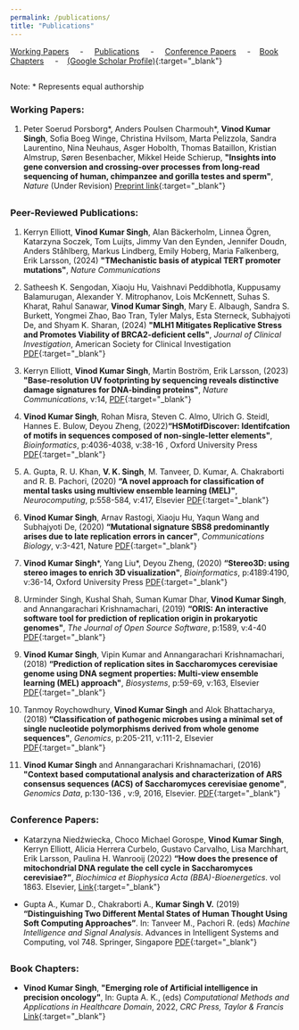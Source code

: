 ```yaml
---
permalink: /publications/
title: "Publications"
---
```


[Working Papers](#active) &nbsp; &nbsp; - &nbsp; &nbsp; [Publications](#pubs) &nbsp; &nbsp; - &nbsp; &nbsp; [Conference Papers](#ConfrePubs) &nbsp; &nbsp; - &nbsp; &nbsp;[Book Chapters](#bookchaps) &nbsp; &nbsp; - &nbsp; &nbsp;[(Google Scholar Profile)](https://scholar.google.co.in/citations?user=2482OI4AAAAJ&hl=en&authuser=1){:target="_blank"}

<h2 id="active">
</h2>


Note: \* Represents equal authorship

### Working Papers:
   
   1. Peter Soerud Porsborg\*, Anders Poulsen Charmouh\*, **Vinod Kumar Singh**, Sofia Boeg Winge, Christina Hvilsom, Marta Pelizzola, Sandra Laurentino, Nina Neuhaus, Asger Hobolth, Thomas Bataillon, Kristian Almstrup, Søren Besenbacher, Mikkel Heide Schierup, **"Insights into gene conversion and crossing-over processes from long-read sequencing of human, chimpanzee and gorilla testes and sperm"**,  *Nature* (Under Revision) [Preprint link](https://www.biorxiv.org/content/10.1101/2024.07.05.601967v1){:target="_blank"}



<h2 id="pubs">
</h2>

### Peer-Reviewed Publications:
   1. Kerryn Elliott, **Vinod Kumar Singh**, Alan Bäckerholm, Linnea Ögren, Katarzyna Soczek, Tom Luijts, Jimmy Van den Eynden, Jennifer Doudn, Anders Ståhlberg, Markus Lindberg, Emily Hoberg, Maria Falkenberg, Erik Larsson, (2024) **"TMechanistic basis of atypical TERT promoter mutations"**, *Nature Communications*

   1. Satheesh K. Sengodan, Xiaoju Hu, Vaishnavi Peddibhotla, Kuppusamy Balamurugan, Alexander Y. Mitrophanov, Lois McKennett, Suhas S. Kharat, Rahul Sanawar, **Vinod Kumar Singh**, Mary E. Albaugh, Sandra S. Burkett, Yongmei Zhao, Bao Tran, Tyler Malys, Esta Sterneck, Subhajyoti De, and Shyam K. Sharan, (2024) **"MLH1 Mitigates Replicative Stress and Promotes Viability of BRCA2-deficient cells"**, *Journal of Clinical Investigation*, American Society for Clinical Investigation [PDF](/files/JournalOfClinalInvestigation.pdf){:target="_blank"}


  1. Kerryn Elliott, **Vinod Kumar Singh**, Martin Boström, Erik Larsson, (2023) **"Base-resolution UV footprinting by sequencing reveals distinctive damage signatures for DNA-binding proteins"**, *Nature Communications*, v:14, [PDF](/files/2023_UV_damagePatterns.pdf){:target="_blank"}

  1. **Vinod Kumar Singh**, Rohan Misra, Steven C. Almo, Ulrich G. Steidl, Hannes E. Bulow, Deyou Zheng, (2022)**“HSMotifDiscover: Identifcation of motifs in sequences composed of non-single-letter elements"**, *Bioinformatics*, p:4036-4038,  v:38-16 , Oxford University Press [PDF](/files/HSMotifDiscover_Full.pdf){:target="_blank"}
 
  1. A. Gupta, R. U. Khan, **V. K. Singh**, M. Tanveer, D. Kumar, A. Chakraborti and R. B. Pachori, (2020) **“A novel approach for classification of mental tasks using multiview ensemble learning (MEL)"**, *Neurocomputing*, p:558-584, v:417, Elsevier [PDF](/files/Article7_NeuroComputing_MEL.pdf){:target="_blank"}

  1.	**Vinod Kumar Singh**, Arnav Rastogi, Xiaoju Hu, Yaqun Wang and Subhajyoti De, (2020) **“Mutational signature SBS8 predominantly arises due to late replication errors in cancer"**, *Communications Biology*, v:3-421, Nature [PDF](/files/Article_6_CommunicationBiology_2020.pdf){:target="_blank"}

  1.	**Vinod Kumar Singh**\*, Yang Liu\*, Deyou Zheng, (2020) **“Stereo3D: using stereo images to enrich 3D visualization"**, *Bioinformatics*, p:4189:4190, v:36-14, Oxford University Press [PDF](/files/Article_5_Bioinformatics2020.pdf){:target="_blank"}

  1.	Urminder Singh, Kushal Shah, Suman Kumar Dhar, **Vinod Kumar Singh**, and Annangarachari Krishnamachari, (2019) **“ORIS: An interactive software tool for prediction of replication origin in prokaryotic genomes"**, *The Journal of Open Source Software*, p:1589,  v:4-40 [PDF](/files/Article4_JOSS_2019.pdf){:target="_blank"}

  1.	**Vinod Kumar Singh**, Vipin Kumar and Annangarachari Krishnamachari, (2018) **“Prediction of replication sites in Saccharomyces cerevisiae genome using DNA segment properties: Multi-view ensemble learning (MEL) approach"**, *Biosystems*, p:59-69, v:163, Elsevier [PDF](/files/Article2_MEL.pdf){:target="_blank"}

  1.	Tanmoy Roychowdhury, **Vinod Kumar Singh** and Alok Bhattacharya, (2018) **“Classification of pathogenic microbes using a minimal set of single nucleotide polymorphisms derived from whole genome sequences"**, *Genomics*, p:205-211, v:111-2, Elsevier [PDF](/files/Article_3_SNP_genomics.pdf){:target="_blank"}

  1.	**Vinod Kumar Singh** and Annangarachari Krishnamachari, (2016) **"Context based computational analysis and characterization of ARS consensus sequences (ACS) of Saccharomyces cerevisiae genome"**, *Genomics Data*, p:130-136 , v:9, 2016, Elsevier. [PDF](/files/Article1_characterization.pdf){:target="_blank"}


<h2 id="ConfrePubs">
</h2>

### Conference Papers:

  * Katarzyna Niedźwiecka, Choco Michael Gorospe, **Vinod Kumar Singh**, Kerryn Elliott, Alicia Herrera Curbelo, Gustavo Carvalho, Lisa Marchhart, Erik Larsson, Paulina H. Wanrooij (2022) **“How does the presence of mitochondrial DNA regulate the cell cycle in Saccharomyces cerevisiae?”**, *Biochimica et Biophysica Acta (BBA)-Bioenergetics*. vol 1863. Elsevier, [Link](https://www.sciencedirect.com/science/article/pii/S000527282200367X?via%3Dihub){:target="_blank"}

  * Gupta A., Kumar D., Chakraborti A., **Kumar Singh V.** (2019) **“Distinguishing Two Different Mental States of Human Thought Using Soft Computing Approaches”**. In: Tanveer M., Pachori R. (eds) *Machine Intelligence and Signal Analysis*. Advances in Intelligent Systems and Computing, vol 748. Springer, Singapore [PDF](/files/Chapter1_Aks.pdf){:target="_blank"}

<h2 id="bookchaps">
</h2>

### Book Chapters:

  * **Vinod Kumar Singh**, **"Emerging role of Artificial intelligence in precision oncology"**,  In: Gupta A. K., (eds) *Computational Methods and Applications in Healthcare Domain*, 2022, *CRC Press, Taylor & Francis* [Link](https://www.taylorfrancis.com/chapters/edit/10.1201/9781003368342-14/emerging-role-artificial-intelligence-precision-oncology-vinod-kumar-singh){:target="_blank"}

